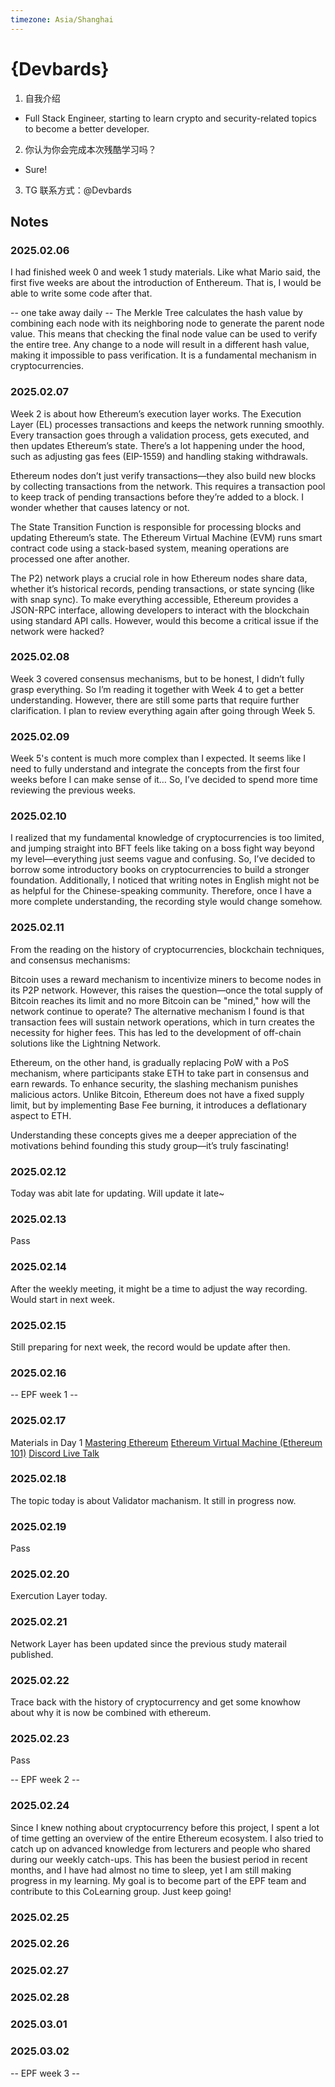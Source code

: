 ```yaml
---
timezone: Asia/Shanghai
---
```


# {Devbards}

1. 自我介绍
  - Full Stack Engineer, starting to learn crypto and security-related topics to become a better developer.
2. 你认为你会完成本次残酷学习吗？
  - Sure!
3. TG 联系方式：@Devbards

## Notes

<!-- Content_START -->

### 2025.02.06

I had finished week 0 and week 1 study materials.
Like what Mario said, the first five weeks are about the introduction of Enthereum.
That is, I would be able to write some code after that.

-- one take away daily --
The Merkle Tree calculates the hash value by combining each node with its neighboring node to generate the parent node value.
This means that checking the final node value can be used to verify the entire tree.
Any change to a node will result in a different hash value, making it impossible to pass verification.
It is a fundamental mechanism in cryptocurrencies.

### 2025.02.07

Week 2 is about how Ethereum’s execution layer works. The Execution Layer (EL) processes transactions and keeps the network running smoothly. Every transaction goes through a validation process, gets executed, and then updates Ethereum’s state. There’s a lot happening under the hood, such as adjusting gas fees (EIP-1559) and handling staking withdrawals.

Ethereum nodes don’t just verify transactions—they also build new blocks by collecting transactions from the network. This requires a transaction pool to keep track of pending transactions before they’re added to a block. I wonder whether that causes latency or not.

The State Transition Function is responsible for processing blocks and updating Ethereum’s state. The Ethereum Virtual Machine (EVM) runs smart contract code using a stack-based system, meaning operations are processed one after another.

The P2) network plays a crucial role in how Ethereum nodes share data, whether it’s historical records, pending transactions, or state syncing (like with snap sync). To make everything accessible, Ethereum provides a JSON-RPC interface, allowing developers to interact with the blockchain using standard API calls. However, would this become a critical issue if the network were hacked?

### 2025.02.08
Week 3 covered consensus mechanisms, but to be honest, I didn’t fully grasp everything. So I’m reading it together with Week 4 to get a better understanding. However, there are still some parts that require further clarification. I plan to review everything again after going through Week 5.

### 2025.02.09
Week 5's content is much more complex than I expected. It seems like I need to fully understand and integrate the concepts from the first four weeks before I can make sense of it… So, I’ve decided to spend more time reviewing the previous weeks.

### 2025.02.10
I realized that my fundamental knowledge of cryptocurrencies is too limited, and jumping straight into BFT feels like taking on a boss fight way beyond my level—everything just seems vague and confusing. So, I’ve decided to borrow some introductory books on cryptocurrencies to build a stronger foundation. Additionally, I noticed that writing notes in English might not be as helpful for the Chinese-speaking community. Therefore, once I have a more complete understanding, the recording style would change somehow.

### 2025.02.11
From the reading on the history of cryptocurrencies, blockchain techniques, and consensus mechanisms:

Bitcoin uses a reward mechanism to incentivize miners to become nodes in its P2P network. However, this raises the question—once the total supply of Bitcoin reaches its limit and no more Bitcoin can be "mined," how will the network continue to operate? The alternative mechanism I found is that transaction fees will sustain network operations, which in turn creates the necessity for higher fees. This has led to the development of off-chain solutions like the Lightning Network.

Ethereum, on the other hand, is gradually replacing PoW with a PoS mechanism, where participants stake ETH to take part in consensus and earn rewards. To enhance security, the slashing mechanism punishes malicious actors. Unlike Bitcoin, Ethereum does not have a fixed supply limit, but by implementing Base Fee burning, it introduces a deflationary aspect to ETH.

Understanding these concepts gives me a deeper appreciation of the motivations behind founding this study group—it’s truly fascinating!

### 2025.02.12
Today was abit late for updating. Will update it late~

### 2025.02.13
Pass

### 2025.02.14
After the weekly meeting, it might be a time to adjust the way recording. Would start in next week.

### 2025.02.15
Still preparing for next week, the record would be update after then.

### 2025.02.16

-- EPF week 1 --
### 2025.02.17

Materials in Day 1
[Mastering Ethereum](https://cypherpunks-core.github.io/ethereumbook/)
[Ethereum Virtual Machine (Ethereum 101)](https://veridelisi.substack.com/p/understanding-ethereum-virtual-machine-evm])
[Discord Live Talk](https://discord.com/channels/1205546645496795137/1205546645937463356)

### 2025.02.18
The topic today is about Validator machanism.
It still in progress now.

### 2025.02.19

Pass

### 2025.02.20
 Exercution Layer today.

### 2025.02.21
 Network Layer has been updated since the previous study materail published.

### 2025.02.22
 Trace back with the history of cryptocurrency and get some knowhow about why it is now be combined with ethereum.

### 2025.02.23
Pass

-- EPF week 2 --
### 2025.02.24
Since I knew nothing about cryptocurrency before this project, I spent a lot of time getting an overview of the entire Ethereum ecosystem. I also tried to catch up on advanced knowledge from lecturers and people who shared during our weekly catch-ups. This has been the busiest period in recent months, and I have had almost no time to sleep, yet I am still making progress in my learning. My goal is to become part of the EPF team and contribute to this CoLearning group. Just keep going!

### 2025.02.25

### 2025.02.26

### 2025.02.27

### 2025.02.28

### 2025.03.01

### 2025.03.02

-- EPF week 3 --

<!-- Content_END -->
